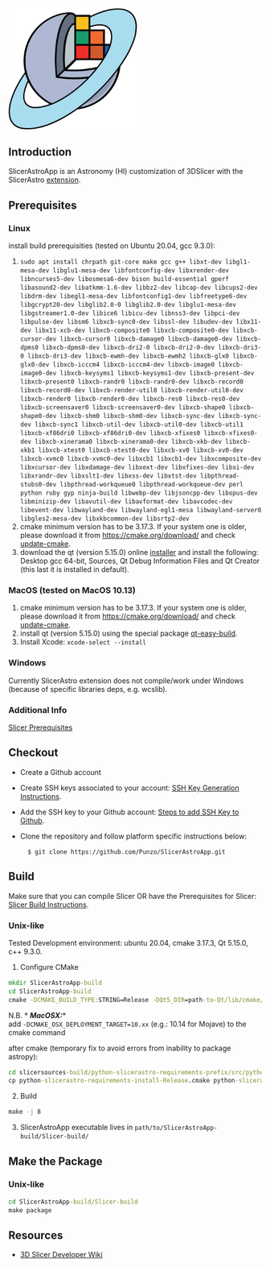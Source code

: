 <img src="SlicerAstroAppIcon.png" width="256">


Introduction
------------
SlicerAstroApp is an Astronomy (HI) customization of 3DSlicer with the SlicerAstro [extension](https://github.com/Punzo/SlicerAstro).

Prerequisites
-------------
### Linux
install build prerequisities (tested on Ubuntu 20.04, gcc 9.3.0):
1. ```sudo apt install chrpath git-core make gcc g++ libxt-dev libgl1-mesa-dev libglu1-mesa-dev libfontconfig-dev libxrender-dev libncurses5-dev libosmesa6-dev bison build-essential gperf libasound2-dev libatkmm-1.6-dev libbz2-dev libcap-dev libcups2-dev libdrm-dev libegl1-mesa-dev libfontconfig1-dev libfreetype6-dev libgcrypt20-dev libglib2.0-0 libglib2.0-dev libglu1-mesa-dev libgstreamer1.0-dev libice6 libicu-dev libnss3-dev libpci-dev libpulse-dev libsm6 libxcb-sync0-dev libssl-dev libudev-dev libx11-dev libx11-xcb-dev libxcb-composite0 libxcb-composite0-dev libxcb-cursor-dev libxcb-cursor0 libxcb-damage0 libxcb-damage0-dev libxcb-dpms0 libxcb-dpms0-dev libxcb-dri2-0 libxcb-dri2-0-dev libxcb-dri3-0 libxcb-dri3-dev libxcb-ewmh-dev libxcb-ewmh2 libxcb-glx0 libxcb-glx0-dev libxcb-icccm4 libxcb-icccm4-dev libxcb-image0 libxcb-image0-dev libxcb-keysyms1 libxcb-keysyms1-dev libxcb-present-dev libxcb-present0 libxcb-randr0 libxcb-randr0-dev libxcb-record0 libxcb-record0-dev libxcb-render-util0 libxcb-render-util0-dev libxcb-render0 libxcb-render0-dev libxcb-res0 libxcb-res0-dev libxcb-screensaver0 libxcb-screensaver0-dev libxcb-shape0 libxcb-shape0-dev libxcb-shm0 libxcb-shm0-dev libxcb-sync-dev libxcb-sync-dev libxcb-sync1 libxcb-util-dev libxcb-util0-dev libxcb-util1 libxcb-xf86dri0 libxcb-xf86dri0-dev libxcb-xfixes0 libxcb-xfixes0-dev libxcb-xinerama0 libxcb-xinerama0-dev libxcb-xkb-dev libxcb-xkb1 libxcb-xtest0 libxcb-xtest0-dev libxcb-xv0 libxcb-xv0-dev libxcb-xvmc0 libxcb-xvmc0-dev libxcb1 libxcb1-dev libxcomposite-dev libxcursor-dev libxdamage-dev libxext-dev libxfixes-dev libxi-dev libxrandr-dev libxslt1-dev libxss-dev libxtst-dev libpthread-stubs0-dev libpthread-workqueue0 libpthread-workqueue-dev perl python ruby gyp ninja-build libwebp-dev libjsoncpp-dev libopus-dev libminizip-dev libavutil-dev libavformat-dev libavcodec-dev libevent-dev libwayland-dev libwayland-egl1-mesa libwayland-server0 libgles2-mesa-dev libxkbcommon-dev libsrtp2-dev```
1. cmake minimum version has to be 3.17.3. If your system one is older, please download it from https://cmake.org/download/ and check [update-cmake](https://github.com/plampite/ibpark/blob/master/DeveloperGuide.md#update-cmake).
1. download the qt (version 5.15.0) online [installer](https://download.qt.io/official_releases/online_installers/qt-unified-linux-x64-online.run) and install the following: Desktop gcc 64-bit, Sources, Qt Debug Information Files and Qt Creator (this last it is installed in default).

### MacOS (tested on MacOS 10.13)
1. cmake minimum version has to be 3.17.3. If your system one is older, please download it from https://cmake.org/download/ and check [update-cmake](https://github.com/plampite/ibpark/blob/master/DeveloperGuide.md#update-cmake).
1. install qt (version 5.15.0) using the special package [qt-easy-build](https://github.com/jcfr/qt-easy-build/tree/5.15.0). 
1. Install Xcode: ```xcode-select --install ```

### Windows
Currently SlicerAstro extension does not compile/work under Windows (because of specific libraries deps, e.g. wcslib).

### Additional Info 
[Slicer Prerequisites]

Checkout
--------
* Create a Github account
* Create SSH keys associated to your account: [SSH Key Generation Instructions].
* Add the SSH key to your Github account: [Steps to add SSH Key to Github].
* Clone the repository and follow platform specific instructions below:

        $ git clone https://github.com/Punzo/SlicerAstroApp.git 

Build
-----

Make sure that you can compile Slicer OR have the Prerequisites for Slicer: [Slicer Build Instructions].

### Unix-like

Tested Development environment: ubuntu 20.04, cmake 3.17.3, Qt 5.15.0, c++ 9.3.0.

1. Configure CMake

```bat
mkdir SlicerAstroApp-build
cd SlicerAstroApp-build
cmake -DCMAKE_BUILD_TYPE:STRING=Release -DQt5_DIR=path-to-Qt/lib/cmake/Qt5 ../SlicerAstroApp
```
N.B. * ___MacOSX:___*  
add ```-DCMAKE_OSX_DEPLOYMENT_TARGET=10.xx``` (e.g.: 10.14 for Mojave) to the cmake command

after cmake (temporary fix to avoid errors from inability to package astropy): 

```bat
cd slicersources-build/python-slicerastro-requirements-prefix/src/python-slicerastro-requirements-stamp 
cp python-slicerastro-requirements-install-Release.cmake python-slicerastro-requirements-install
```

2. Build

```bat
make -j 8
```

3. SlicerAstroApp executable lives in `path/to/SlicerAstroApp-build/Slicer-build/`

Make the Package 
----------------

### Unix-like

```bat
cd SlicerAstroApp-build/Slicer-build
make package
```


Resources
---------
* [3D Slicer Developer Wiki](http://wiki.slicer.org/slicerWiki/index.php/Documentation/Nightly/Developers)


[Slicer Prerequisites]: https://www.slicer.org/wiki/Documentation/Nightly/Developers/Build_Instructions#PREREQUISITES
[Slicer Build Instructions]: https://www.slicer.org/slicerWiki/index.php/Documentation/Nightly/Developers/Build_Instructions
[SSH Key Generation Instructions]: https://gitlab.kitware.com/help/ssh/README
[Steps to add SSH Key to Github]: https://help.github.com/articles/adding-a-new-ssh-key-to-your-github-account/
[Slicer Windows Dev Environment]: https://www.slicer.org/wiki/Documentation/Nightly/Developers/Build_Instructions#Windows

